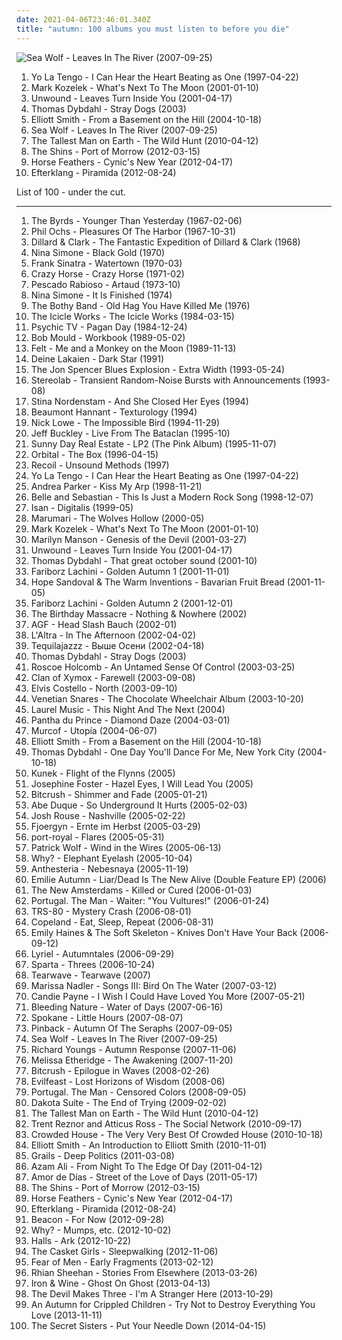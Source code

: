 ```yaml
---
date: 2021-04-06T23:46:01.340Z
title: "autumn: 100 albums you must listen to before you die"
---
```

![Sea Wolf - Leaves In The River (2007-09-25)](http://coverartarchive.org/release/1f535139-1a00-4da7-89cc-94cb50ceb44d/3886056504-500.jpg "Sea Wolf - Leaves In The River (2007-09-25)")
<ol class="albums">
<li data-cover="https://img.discogs.com/pprUKgkowK3OCTpUPzPZrCFAwt4=/fit-in/600x513/filters:strip_icc():format(jpeg):mode_rgb():quality(90)/discogs-images/R-1512847-1244220758.jpeg.jpg" data-tags="indie rock, 90s" role="button">Yo La Tengo - I Can Hear the Heart Beating as One (1997-04-22)</li>
<li data-cover="http://coverartarchive.org/release/00a492ba-ff35-4c0b-b3c1-2c2683771d4e/27265671967-500.jpg" data-tags="folk, peaceful, soft, autumn, repeat, acdc, brilliant covers, recommendations and such, cover albums, franny, sawtheangel" role="button">Mark Kozelek - What's Next To The Moon (2001-01-10)</li>
<li data-cover="http://coverartarchive.org/release/3b1b7509-7bff-4a95-9ee8-f5e050cf102e/27704658731-500.jpg" data-tags="post-hardcore" role="button">Unwound - Leaves Turn Inside You (2001-04-17)</li>
<li data-cover="http://coverartarchive.org/release/79e7d819-e3fc-4df0-89ff-4bb732b443c1/20839334016-500.jpg" data-tags="norwegian, scandinavian, melancholic, autumn, favorites ever, skiver, albums 2, maarts, music to drink slowly" role="button">Thomas Dybdahl - Stray Dogs (2003)</li>
<li data-cover="http://coverartarchive.org/release/f01097d5-8a73-3585-8c62-3831a3bd0db6/16096949332-500.jpg" data-tags="singer-songwriter, indie" role="button">Elliott Smith - From a Basement on the Hill (2004-10-18)</li>
<li data-cover="http://coverartarchive.org/release/1f535139-1a00-4da7-89cc-94cb50ceb44d/3886056504-500.jpg" data-tags="indie folk, indie, indie rock, singer-songwriter, autumn" role="button">Sea Wolf - Leaves In The River (2007-09-25)</li>
<li data-cover="http://coverartarchive.org/release/da3b6651-add3-458f-8f43-0eb211afe9b1/26402641631-500.jpg" data-tags="folk" role="button">The Tallest Man on Earth - The Wild Hunt (2010-04-12)</li>
<li data-cover="http://coverartarchive.org/release/a2512426-89d9-45a5-98e0-90f7ad468d0d/7978546038-500.jpg" data-tags="indie rock" role="button">The Shins - Port of Morrow (2012-03-15)</li>
<li data-cover="https://img.discogs.com/RZMk3Hx-SLOYaWjOogkSMM6WJiY=/fit-in/600x600/filters:strip_icc():format(jpeg):mode_rgb():quality(90)/discogs-images/R-3554119-1335053222.jpeg.jpg" data-tags="indie, folk, autumn, christmas and the new year and easter" role="button">Horse Feathers - Cynic's New Year (2012-04-17)</li>
<li data-cover="https://img.discogs.com/15GASDSAgsvDQNdxezpPwf14UWI=/fit-in/460x460/filters:strip_icc():format(jpeg):mode_rgb():quality(90)/discogs-images/R-3902116-1348631551-3475.jpeg.jpg" data-tags="folk, experimental, indie pop, post-rock, danish, 10s, efterklang" role="button">Efterklang - Piramida (2012-08-24)</li>
</ol>
List of 100 - under the cut.
<!-- more -->

_________________

<ol class="albums">
<li data-cover="https://img.discogs.com/n0OCiaGvNsL_RvcL9x0PcQ-ro-4=/fit-in/600x601/filters:strip_icc():format(jpeg):mode_rgb():quality(90)/discogs-images/R-1973113-1439188915-1934.jpeg.jpg" data-tags="psychedelic rock, folk rock, 60s" role="button">
The Byrds - Younger Than Yesterday (1967-02-06)
</li>
<li data-cover="http://coverartarchive.org/release/cb4b08f8-796e-30cb-ad6f-2246fc4146b3/1800662120-500.jpg" data-tags="baroque pop, folk" role="button">
Phil Ochs - Pleasures Of The Harbor (1967-10-31)
</li>
<li data-cover="https://img.discogs.com/zKCnEERmd2z_kmSunHOQYSnTOdQ=/fit-in/600x593/filters:strip_icc():format(jpeg):mode_rgb():quality(90)/discogs-images/R-1402920-1511627041-5579.jpeg.jpg" data-tags="rock, country, bluegrass" role="button">
Dillard & Clark - The Fantastic Expedition of Dillard & Clark (1968)
</li>
<li data-cover="http://coverartarchive.org/release/a3e5370f-28e0-488c-b5d1-6f5e2b73ceec/3683681968-500.jpg" data-tags="vocal, jazz, sad, torch songs, vocal jazz, blues, reflective, passionate, melancholy, organic, intense, confident, aggressive, fiery, freewheeling, provocative, uncompromising, dramatic, bittersweet, introspection, intimate, earthy, elegant, standards, yearning, sophisticated, poignant, autumnal, autumn, delicate, brooding, feeling blue, empowerment, gritty, volatile, refined, theatrical, difficult, plaintive, austere, ambitious, rca victor, simone, gammarec, dr nina simone, freepurp1e, modern jazz vocals" role="button">
Nina Simone - Black Gold (1970)
</li>
<li data-cover="https://img.discogs.com/u85d9dkjHuDrXMn7MW5eqnDxwSs=/fit-in/600x594/filters:strip_icc():format(jpeg):mode_rgb():quality(90)/discogs-images/R-3481535-1399740551-3074.jpeg.jpg" data-tags="jazz" role="button">
Frank Sinatra - Watertown (1970-03)
</li>
<li data-cover="http://coverartarchive.org/release/0c169abb-3283-3505-91ed-01946c53cd9f/26643032677-500.jpg" data-tags="70s, rock" role="button">
Crazy Horse - Crazy Horse (1971-02)
</li>
<li data-cover="http://coverartarchive.org/release/d9ad5347-9829-4fab-ace3-57eba05e7054/20462935528-500.jpg" data-tags="argentina, rock" role="button">
Pescado Rabioso - Artaud (1973-10)
</li>
<li data-cover="http://coverartarchive.org/release/960eba25-3a26-4873-8dd5-2bac62da9674/4419349539-500.jpg" data-tags="jazz" role="button">
Nina Simone - It Is Finished (1974)
</li>
<li data-cover="https://img.discogs.com/uYAfs4kLlJAneq62yShr3Pdeeq0=/fit-in/600x594/filters:strip_icc():format(jpeg):mode_rgb():quality(90)/discogs-images/R-893613-1190552114.jpeg.jpg" data-tags="irish, celtic" role="button">
The Bothy Band - Old Hag You Have Killed Me (1976)
</li>
<li data-cover="https://img.discogs.com/atdCxnb12kxfryUVCdgZWgZCOZE=/fit-in/500x500/filters:strip_icc():format(jpeg):mode_rgb():quality(90)/discogs-images/R-1170277-1197927536.jpeg.jpg" data-tags="post-punk" role="button">
The Icicle Works - The Icicle Works (1984-03-15)
</li>
<li data-cover="https://img.discogs.com/TvHlRljs39UMHCFDR970SGnaShU=/fit-in/200x201/filters:strip_icc():format(jpeg):mode_rgb():quality(90)/discogs-images/R-3762978-1439481191-6573.jpeg.jpg" data-tags="industrial, autumn, industrial estate, hyperweird, cleopatra records, root industrial, cover pearls before swine" role="button">
Psychic TV - Pagan Day (1984-12-24)
</li>
<li data-cover="https://img.discogs.com/ZvMMEHPiNjXM13TgFELnL2SKlhk=/fit-in/300x300/filters:strip_icc():format(jpeg):mode_rgb():quality(90)/discogs-images/R-600698-1137035784.jpeg.jpg" data-tags="rock" role="button">
Bob Mould - Workbook (1989-05-02)
</li>
<li data-cover="https://img.discogs.com/jOKQUs_k6A2gZKYiBmkVubG9k_w=/fit-in/600x600/filters:strip_icc():format(jpeg):mode_rgb():quality(90)/discogs-images/R-385245-1288107999.jpeg.jpg" data-tags="post-punk" role="button">
Felt - Me and a Monkey on the Moon (1989-11-13)
</li>
<li data-cover="https://via.placeholder.com/450" data-tags="darkwave" role="button">
Deine Lakaien - Dark Star (1991)
</li>
<li data-cover="http://coverartarchive.org/release/99480f64-9df2-411c-848c-1ca8ed469e34/7918308288-500.jpg" data-tags="rock, blues" role="button">
The Jon Spencer Blues Explosion - Extra Width (1993-05-24)
</li>
<li data-cover="https://img.discogs.com/SDM2sRMTqu6GNhemc3LFvcypXos=/fit-in/600x602/filters:strip_icc():format(jpeg):mode_rgb():quality(90)/discogs-images/R-2370269-1280077484.jpeg.jpg" data-tags="post-rock" role="button">
Stereolab - Transient Random-Noise Bursts with Announcements (1993-08)
</li>
<li data-cover="http://coverartarchive.org/release/5c429421-ed50-3199-aeef-514590fa67e0/8355594906-500.jpg" data-tags="swedish, female vocalists, acoustic" role="button">
Stina Nordenstam - And She Closed Her Eyes (1994)
</li>
<li data-cover="http://coverartarchive.org/release/4970575e-df7c-42a7-a242-c4e3683ed646/26882873168-500.jpg" data-tags="electronica" role="button">
Beaumont Hannant - Texturology (1994)
</li>
<li data-cover="https://img.discogs.com/OVdzwLVgK0_Q3CQbUEON0w1inDU=/fit-in/600x599/filters:strip_icc():format(jpeg):mode_rgb():quality(90)/discogs-images/R-4537769-1604907657-5590.jpeg.jpg" data-tags="country, power pop, country-rock, americana, late night, organic, earnest, bittersweet, reflection, fun, poignant, heartache, breakup, autumn, divorce, 1990s, wistful, rollicking, sentimental, monday morning, long walk, reminiscing" role="button">
Nick Lowe - The Impossible Bird (1994-11-29)
</li>
<li data-cover="https://img.discogs.com/3HYU4uZAgaGNsnHmfKtSgXLMm3Q=/fit-in/600x589/filters:strip_icc():format(jpeg):mode_rgb():quality(90)/discogs-images/R-1310880-1592877476-4866.jpeg.jpg" data-tags="jeff buckley, nice nait" role="button">
Jeff Buckley - Live From The Bataclan (1995-10)
</li>
<li data-cover="http://coverartarchive.org/release/09943b25-f035-4323-af83-1c3354102482/22482969655-500.jpg" data-tags="indie" role="button">
Sunny Day Real Estate - LP2 (The Pink Album) (1995-11-07)
</li>
<li data-cover="http://coverartarchive.org/release/278e659a-7bb5-426f-9e65-9c8e357b602a/4867641571-500.jpg" data-tags="electronic" role="button">
Orbital - The Box (1996-04-15)
</li>
<li data-cover="https://img.discogs.com/ZQkFoHZ_Mub8IYOF_c7O770P40g=/fit-in/450x450/filters:strip_icc():format(jpeg):mode_rgb():quality(90)/discogs-images/R-645215-1142711425.jpeg.jpg" data-tags="electronic" role="button">
Recoil - Unsound Methods (1997)
</li>
<li data-cover="https://img.discogs.com/pprUKgkowK3OCTpUPzPZrCFAwt4=/fit-in/600x513/filters:strip_icc():format(jpeg):mode_rgb():quality(90)/discogs-images/R-1512847-1244220758.jpeg.jpg" data-tags="indie rock, 90s" role="button">
Yo La Tengo - I Can Hear the Heart Beating as One (1997-04-22)
</li>
<li data-cover="https://img.discogs.com/OkU6diSmfrUWvkIb30auK3MgDbg=/fit-in/600x539/filters:strip_icc():format(jpeg):mode_rgb():quality(90)/discogs-images/R-14821-1317534704.jpeg.jpg" data-tags="electronic" role="button">
Andrea Parker - Kiss My Arp (1998-11-21)
</li>
<li data-cover="http://coverartarchive.org/release/453f9554-2b42-47d3-acd5-42f9958180a4/3782561581-500.jpg" data-tags="electronica, trip-hop, indie, calm, cello, radiohead, bjork, autumn, sleepy, belle and sebastian, if its not scottish its crap, nice dreams" role="button">
Belle and Sebastian - This Is Just a Modern Rock Song (1998-12-07)
</li>
<li data-cover="https://img.discogs.com/Ls-wj0qiZTFc7GCx_3zTmb72BWM=/fit-in/400x400/filters:strip_icc():format(jpeg):mode_rgb():quality(90)/discogs-images/R-59903-1110942317.jpg.jpg" data-tags="ambient" role="button">
Isan - Digitalis (1999-05)
</li>
<li data-cover="http://coverartarchive.org/release/82033552-0ab7-4e36-81b4-5b71f9481dff/14993325342-500.jpg" data-tags="electro" role="button">
Marumari - The Wolves Hollow (2000-05)
</li>
<li data-cover="http://coverartarchive.org/release/00a492ba-ff35-4c0b-b3c1-2c2683771d4e/27265671967-500.jpg" data-tags="folk, peaceful, soft, autumn, repeat, acdc, brilliant covers, recommendations and such, cover albums, franny, sawtheangel" role="button">
Mark Kozelek - What's Next To The Moon (2001-01-10)
</li>
<li data-cover="http://coverartarchive.org/release/12dd81bc-94d3-3c75-be26-c0f3ef633f3a/2267716320-500.jpg" data-tags="hard rock, autumn, metal bom" role="button">
Marilyn Manson - Genesis of the Devil (2001-03-27)
</li>
<li data-cover="http://coverartarchive.org/release/3b1b7509-7bff-4a95-9ee8-f5e050cf102e/27704658731-500.jpg" data-tags="post-hardcore" role="button">
Unwound - Leaves Turn Inside You (2001-04-17)
</li>
<li data-cover="http://coverartarchive.org/release/ad3244de-1c41-4eb2-a090-7ac797ed4b0a/20032202540-500.jpg" data-tags="melancholic, autumn, favorites ever, skiver, albums 2, maarts, bobjebus16 owns this, dice-throw: six, go get it" role="button">
Thomas Dybdahl - That great october sound (2001-10)
</li>
<li data-cover="http://coverartarchive.org/release/5f67483f-db22-46e2-b52a-a19d8a84e269/17054762545-500.jpg" data-tags="piano" role="button">
Fariborz Lachini - Golden Autumn 1 (2001-11-01)
</li>
<li data-cover="https://img.discogs.com/jc1EVi_PGkGAbW1ujR3qP9XriSY=/fit-in/600x600/filters:strip_icc():format(jpeg):mode_rgb():quality(90)/discogs-images/R-529468-1303244495.jpeg.jpg" data-tags="female vocalists, folk, dream pop" role="button">
Hope Sandoval & The Warm Inventions - Bavarian Fruit Bread (2001-11-05)
</li>
<li data-cover="https://via.placeholder.com/450" data-tags="piano, easy listening" role="button">
Fariborz Lachini - Golden Autumn 2 (2001-12-01)
</li>
<li data-cover="http://coverartarchive.org/release/5ec845fc-0685-3c4e-9b50-d5a820a7a085/2618455083-500.jpg" data-tags="new wave, autumn" role="button">
The Birthday Massacre - Nothing & Nowhere (2002)
</li>
<li data-cover="http://coverartarchive.org/release/576fd1ef-5ec4-42dd-8b15-9224f5cf32b1/23964347661-500.jpg" data-tags="industrial, glitch, autumn, desert island, experimental industrial, experimental electronic, electronic-experimental, nice nite, brackenberry, no sound too strange, mein quitschiger leiherkasten, parts of the body" role="button">
AGF - Head Slash Bauch (2002-01)
</li>
<li data-cover="https://img.discogs.com/lRSW2-T4VaL939EdAyJSs178jps=/fit-in/600x530/filters:strip_icc():format(jpeg):mode_rgb():quality(90)/discogs-images/R-371561-1613399277-6351.jpeg.jpg" data-tags="postrock" role="button">
L'Altra - In The Afternoon (2002-04-02)
</li>
<li data-cover="http://coverartarchive.org/release/280df101-483b-4aa2-abd5-4636277c1936/22605924686-500.jpg" data-tags="alternative rock" role="button">
Tequilajazzz - Выше Осени (2002-04-18)
</li>
<li data-cover="http://coverartarchive.org/release/79e7d819-e3fc-4df0-89ff-4bb732b443c1/20839334016-500.jpg" data-tags="norwegian, scandinavian, melancholic, autumn, favorites ever, skiver, albums 2, maarts, music to drink slowly" role="button">
Thomas Dybdahl - Stray Dogs (2003)
</li>
<li data-cover="http://coverartarchive.org/release/f8ccde5d-fd86-4ee4-9726-f8cbd508012b/22785928254-500.jpg" data-tags="country, folk, quirky, atmospheric, late night, organic, rainy day, intense, earnest, wry, intimate, earthy, bluegrass, yearning, road trip, field recordings, sunday afternoon, autumnal, sweet, sparse, autumn, old-timey, feeling blue, wistful, rollicking, international, weary, bleak, cathartic, appalachian, plaintive, hanging out, austere, early morning, affirmation, traditional folk, rustic, north american traditions" role="button">
Roscoe Holcomb - An Untamed Sense Of Control (2003-03-25)
</li>
<li data-cover="https://img.discogs.com/iHoCYLgS_d5gXHFv3U8hdZjxCck=/fit-in/600x537/filters:strip_icc():format(jpeg):mode_rgb():quality(90)/discogs-images/R-509730-1430419756-3048.jpeg.jpg" data-tags="darkwave" role="button">
Clan of Xymox - Farewell (2003-09-08)
</li>
<li data-cover="https://img.discogs.com/7SC16F-hIj8nzkm2CK-ZlM4uHwc=/fit-in/517x405/filters:strip_icc():format(jpeg):mode_rgb():quality(90)/discogs-images/R-2118003-1265034260.jpeg.jpg" data-tags="jazz" role="button">
Elvis Costello - North (2003-09-10)
</li>
<li data-cover="http://coverartarchive.org/release/69dbead1-6c71-400d-9507-00676ab2e66d/2574021256-500.jpg" data-tags="breakcore, electronic" role="button">
Venetian Snares - The Chocolate Wheelchair Album (2003-10-20)
</li>
<li data-cover="https://img.discogs.com/FDRp6BJr09sFoKjAhOe8wev41i0=/fit-in/600x541/filters:strip_icc():format(jpeg):mode_rgb():quality(90)/discogs-images/R-430524-1194190051.jpeg.jpg" data-tags="indie, autumn, i love it, hotel indie pop" role="button">
Laurel Music - This Night And The Next (2004)
</li>
<li data-cover="http://coverartarchive.org/release/478690fd-b802-4914-98ee-34536d28b377/23900060841-500.jpg" data-tags="electronic, techno, minimal, minimal techno" role="button">
Pantha du Prince - Diamond Daze (2004-03-01)
</li>
<li data-cover="http://coverartarchive.org/release/09603091-ae1f-4510-ae4d-7202d9d8e798/28671061082-500.jpg" data-tags="experimental, ambient" role="button">
Murcof - Utopía (2004-06-07)
</li>
<li data-cover="http://coverartarchive.org/release/f01097d5-8a73-3585-8c62-3831a3bd0db6/16096949332-500.jpg" data-tags="singer-songwriter, indie" role="button">
Elliott Smith - From a Basement on the Hill (2004-10-18)
</li>
<li data-cover="https://img.discogs.com/Impzbm60gbiHkVxjnMVDoQJ1ngo=/fit-in/600x601/filters:strip_icc():format(jpeg):mode_rgb():quality(90)/discogs-images/R-628417-1491329002-1590.jpeg.jpg" data-tags="singer-songwriter" role="button">
Thomas Dybdahl - One Day You'll Dance For Me, New York City (2004-10-18)
</li>
<li data-cover="https://img.discogs.com/INibhSY0sONnRUmNsq6VRruSp10=/fit-in/600x600/filters:strip_icc():format(jpeg):mode_rgb():quality(90)/discogs-images/R-2091853-1263519552.jpeg.jpg" data-tags="alternative, experimental, indie rock, sadcore, outsider, melancholic, autumn" role="button">
Kunek - Flight of the Flynns (2005)
</li>
<li data-cover="https://via.placeholder.com/450" data-tags="folk, singer-songwriter" role="button">
Josephine Foster - Hazel Eyes, I Will Lead You (2005)
</li>
<li data-cover="https://img.discogs.com/jCoPwu_jVGyo9tD248afQ6QG8BQ=/fit-in/600x599/filters:strip_icc():format(jpeg):mode_rgb():quality(90)/discogs-images/R-385145-1106374111.jpg.jpg" data-tags="post-rock, shoegaze, autumn" role="button">
Bitcrush - Shimmer and Fade (2005-01-21)
</li>
<li data-cover="http://coverartarchive.org/release/00ee946f-b6f2-4625-a80d-482e5b22f139/10904314538-500.jpg" data-tags="autumn" role="button">
Abe Duque - So Underground It Hurts (2005-02-03)
</li>
<li data-cover="http://coverartarchive.org/release/a6d8c013-997d-4858-8d87-00f823b49771/19888930029-500.jpg" data-tags="singer-songwriter" role="button">
Josh Rouse - Nashville (2005-02-22)
</li>
<li data-cover="https://img.discogs.com/ScanGejkU_lAutoyfysshlGLCEM=/fit-in/333x300/filters:strip_icc():format(jpeg):mode_rgb():quality(90)/discogs-images/R-2033448-1259787217.gif.jpg" data-tags="black metal" role="button">
Fjoergyn - Ernte im Herbst (2005-03-29)
</li>
<li data-cover="http://coverartarchive.org/release/210b55f6-2f91-4012-820b-1d88a8fdb4bc/13210943741-500.jpg" data-tags="post-rock, ambient" role="button">
port-royal - Flares (2005-05-31)
</li>
<li data-cover="https://via.placeholder.com/450" data-tags="indie, singer-songwriter, british" role="button">
Patrick Wolf - Wind in the Wires (2005-06-13)
</li>
<li data-cover="http://coverartarchive.org/release/1ff69c39-fa91-4f79-ab99-82a92df23b79/15473309640-500.jpg" data-tags="hip-hop, alternative" role="button">
Why? - Elephant Eyelash (2005-10-04)
</li>
<li data-cover="http://coverartarchive.org/release/37c084a3-759e-469c-8a7a-b6cd15c49c05/2022022748-500.jpg" data-tags="ambient, dark ambient, autumn" role="button">
Anthesteria - Nebesnaya (2005-11-19)
</li>
<li data-cover="http://coverartarchive.org/release/27d91f97-95ad-4661-a0e1-593ca36a2e06/9397452070-500.jpg" data-tags="victoriandustrial, violindustrial" role="button">
Emilie Autumn - Liar/Dead Is The New Alive (Double Feature EP) (2006)
</li>
<li data-cover="https://img.discogs.com/1Qw8w4S56Z209JKSkoOU5GfDBOE=/fit-in/600x596/filters:strip_icc():format(jpeg):mode_rgb():quality(90)/discogs-images/R-3264908-1371676917-4946.jpeg.jpg" data-tags="indie rock" role="button">
The New Amsterdams - Killed or Cured (2006-01-03)
</li>
<li data-cover="http://coverartarchive.org/release/406b5674-7bb9-49da-9415-3ccc0fcfd12a/15387067378-500.jpg" data-tags="indie, experimental, indie rock" role="button">
Portugal. The Man - Waiter: "You Vultures!" (2006-01-24)
</li>
<li data-cover="http://coverartarchive.org/release/e0e9f949-1d31-491d-8783-a7c1ecbb3ec2/4759556093-500.jpg" data-tags="electronic, synth" role="button">
TRS-80 - Mystery Crash (2006-08-01)
</li>
<li data-cover="http://coverartarchive.org/release/c64999b0-8a0c-4085-96dd-7e4eab22c481/14990985445-500.jpg" data-tags="indie" role="button">
Copeland - Eat, Sleep, Repeat (2006-08-31)
</li>
<li data-cover="https://img.discogs.com/UtBi7t1DXERRrdvkcTSdW3nD98A=/fit-in/600x600/filters:strip_icc():format(jpeg):mode_rgb():quality(90)/discogs-images/R-792756-1325069657.jpeg.jpg" data-tags="indie, female vocalists, piano" role="button">
Emily Haines & The Soft Skeleton - Knives Don't Have Your Back (2006-09-12)
</li>
<li data-cover="https://img.discogs.com/XAtgiTfKvnVnbv-dJFU9UJ6lVx0=/fit-in/250x248/filters:strip_icc():format(jpeg):mode_rgb():quality(90)/discogs-images/R-2554228-1290184757.jpeg.jpg" data-tags="epic, folk metal, celtic, autumn" role="button">
Lyriel - Autumntales (2006-09-29)
</li>
<li data-cover="https://img.discogs.com/dg3Kc5TbGIzlrXsuRueHXfo2ndE=/fit-in/600x600/filters:strip_icc():format(jpeg):mode_rgb():quality(90)/discogs-images/R-1411884-1217454487.jpeg.jpg" data-tags="post-hardcore, progressive rock" role="button">
Sparta - Threes (2006-10-24)
</li>
<li data-cover="https://img.discogs.com/cH0aFiaJb7sYdz2CZ1t44IvCSP0=/fit-in/600x583/filters:strip_icc():format(jpeg):mode_rgb():quality(90)/discogs-images/R-943347-1175612333.jpeg.jpg" data-tags="shoegaze" role="button">
Tearwave - Tearwave (2007)
</li>
<li data-cover="http://coverartarchive.org/release/6612f329-7d59-4578-8128-c2a2ec86565c/8703131155-500.jpg" data-tags="folk" role="button">
Marissa Nadler - Songs III: Bird On The Water (2007-03-12)
</li>
<li data-cover="https://img.discogs.com/fszlzqwRTVdoVhdF_tVxB8H4xH0=/fit-in/600x591/filters:strip_icc():format(jpeg):mode_rgb():quality(90)/discogs-images/R-993001-1593539257-4700.jpeg.jpg" data-tags="indie, soul, british, indie rock, romantic, quirky, afternoon, late night, sunday, literate, melancholy, rainy day, wry, dramatic, bittersweet, introspection, reflection, sophisticated, playful, heartache, solitude, breakup, autumn, brooding, liverpool, debut album, feeling blue, witty, enigmatic, theatrical, long walk, in love, the creative side, stay in bed, romantic evening, reminiscing, alternative pop/ rock, loss/grief, candie payne, no56 uk" role="button">
Candie Payne - I Wish I Could Have Loved You More (2007-05-21)
</li>
<li data-cover="http://coverartarchive.org/release/e9e0fa72-6bb1-4391-a502-a0fb993617c7/2598651566-500.jpg" data-tags="electronic, electropop, ambient, new wave, night, darkwave, interesting, mood, sun, autumn, light, sunlight, search, mold, fmfm, 13 13 13 13 13 13 13 13 13 13 13 13 13, 13 13 13 13 13 13 13 13 13, 13 13 13 13 13 13 13 13 13 13, 13 13 13 13 13 13 13 13 13 13 13, 13 13 13 13 13 13 13 13 13 13 13 13" role="button">
Bleeding Nature - Water of Days (2007-06-16)
</li>
<li data-cover="https://img.discogs.com/QbfgqYwWtrY47tZI-ZoNWs9ryCg=/fit-in/598x597/filters:strip_icc():format(jpeg):mode_rgb():quality(90)/discogs-images/R-1059358-1189082821.jpeg.jpg" data-tags="slowcore" role="button">
Spokane - Little Hours (2007-08-07)
</li>
<li data-cover="http://coverartarchive.org/release/77f93e6d-19bb-416c-8fff-45cd4e7e5edd/15810545984-500.jpg" data-tags="indie rock" role="button">
Pinback - Autumn Of The Seraphs (2007-09-05)
</li>
<li data-cover="http://coverartarchive.org/release/1f535139-1a00-4da7-89cc-94cb50ceb44d/3886056504-500.jpg" data-tags="indie folk, indie, indie rock, singer-songwriter, autumn" role="button">
Sea Wolf - Leaves In The River (2007-09-25)
</li>
<li data-cover="https://img.discogs.com/VxHwO9yrWOalQHWoh8d1qavApQc=/fit-in/300x299/filters:strip_icc():format(jpeg):mode_rgb():quality(90)/discogs-images/R-1162615-1197240679.jpeg.jpg" data-tags="folk, experimental, morning, psychedelic folk, autumn, sunday times best of 2007" role="button">
Richard Youngs - Autumn Response (2007-11-06)
</li>
<li data-cover="https://img.discogs.com/0kpbe5FYZkj-oOtdw1rlIh6jV54=/fit-in/600x528/filters:strip_icc():format(jpeg):mode_rgb():quality(90)/discogs-images/R-5283217-1477452408-9511.jpeg.jpg" data-tags="rock, rock n roll" role="button">
Melissa Etheridge - The Awakening (2007-11-20)
</li>
<li data-cover="https://img.discogs.com/8B5LjWGd47xWQ0VLpAtD5cY65Wk=/fit-in/600x600/filters:strip_icc():format(jpeg):mode_rgb():quality(90)/discogs-images/R-1246995-1231622967.jpeg.jpg" data-tags="electronica, ambient, post-rock, random, second, autumn, waves, oh, n5md, si, zz, it radio, sonic fetish, wx, mltm, radio 8080, train tumble" role="button">
Bitcrush - Epilogue in Waves (2008-02-26)
</li>
<li data-cover="http://coverartarchive.org/release/44f51b04-4049-496c-9d3b-df8e69ff5896/1018108378-500.jpg" data-tags="atmospheric black metal" role="button">
Evilfeast - Lost Horizons of Wisdom (2008-06)
</li>
<li data-cover="http://coverartarchive.org/release/19fb1c16-1996-3073-b755-aab360ff037c/8180184890-500.jpg" data-tags="progressive rock" role="button">
Portugal. The Man - Censored Colors (2008-09-05)
</li>
<li data-cover="https://img.discogs.com/oSZSAYcfuPgNH85uQH8DAZwczao=/fit-in/261x265/filters:strip_icc():format(jpeg):mode_rgb():quality(90)/discogs-images/R-1582598-1230080028.jpeg.jpg" data-tags="instrumental, ambient, melancholy, modern classical, autumn, boomkat, music for a sad road movie" role="button">
Dakota Suite - The End of Trying (2009-02-02)
</li>
<li data-cover="http://coverartarchive.org/release/da3b6651-add3-458f-8f43-0eb211afe9b1/26402641631-500.jpg" data-tags="folk" role="button">
The Tallest Man on Earth - The Wild Hunt (2010-04-12)
</li>
<li data-cover="http://coverartarchive.org/release/998e28f9-ed94-4de1-af8e-8dc544c1ab31/10072281735-500.jpg" data-tags="soundtrack" role="button">
Trent Reznor and Atticus Ross - The Social Network (2010-09-17)
</li>
<li data-cover="http://coverartarchive.org/release/c4bbad5d-c512-317b-937f-6609022f92c3/17865940757-500.jpg" data-tags="boughtlist2011" role="button">
Crowded House - The Very Very Best Of Crowded House (2010-10-18)
</li>
<li data-cover="https://img.discogs.com/LLe3s6IskMYdUhqBaTiP6cNgXn0=/fit-in/350x350/filters:strip_icc():format(jpeg):mode_rgb():quality(90)/discogs-images/R-3847966-1346752722-6382.jpeg.jpg" data-tags="indie pop, indie rock, sad, sadcore, lo-fi, reflective, melancholy, rainy day, bittersweet, reflection, somber, intimate, poignant, autumnal, autumn, nocturnal, brooding, wistful, weary, restrained" role="button">
Elliott Smith - An Introduction to Elliott Smith (2010-11-01)
</li>
<li data-cover="http://coverartarchive.org/release/16595b47-d4ee-4d2c-8273-a5063813b35c/28751699519-500.jpg" data-tags="post-rock" role="button">
Grails - Deep Politics (2011-03-08)
</li>
<li data-cover="https://img.discogs.com/Pkb2Ic34sbk7dRz4XtUOVZ5HduI=/fit-in/600x528/filters:strip_icc():format(jpeg):mode_rgb():quality(90)/discogs-images/R-2830756-1302980443.jpeg.jpg" data-tags="redhot" role="button">
Azam Ali - From Night To The Edge Of Day (2011-04-12)
</li>
<li data-cover="https://img.discogs.com/JiZXcc9BWGy_Xwt-nnvsbmUW1NY=/fit-in/452x452/filters:strip_icc():format(jpeg):mode_rgb():quality(90)/discogs-images/R-2898572-1312169073.jpeg.jpg" data-tags="indie pop, dreamy, reflective, atmospheric, passionate, melancholy, organic, gentle, rainy day, bittersweet, introspection, reflection, intimate, pastoral, warm, sunday afternoon, autumnal, sensual, autumn, delicate, light, wistful, soothing, graceful, stylish, long walk, restrained, elegiac" role="button">
Amor de Días - Street of the Love of Days (2011-05-17)
</li>
<li data-cover="http://coverartarchive.org/release/a2512426-89d9-45a5-98e0-90f7ad468d0d/7978546038-500.jpg" data-tags="indie rock" role="button">
The Shins - Port of Morrow (2012-03-15)
</li>
<li data-cover="https://img.discogs.com/RZMk3Hx-SLOYaWjOogkSMM6WJiY=/fit-in/600x600/filters:strip_icc():format(jpeg):mode_rgb():quality(90)/discogs-images/R-3554119-1335053222.jpeg.jpg" data-tags="indie, folk, autumn, christmas and the new year and easter" role="button">
Horse Feathers - Cynic's New Year (2012-04-17)
</li>
<li data-cover="https://img.discogs.com/15GASDSAgsvDQNdxezpPwf14UWI=/fit-in/460x460/filters:strip_icc():format(jpeg):mode_rgb():quality(90)/discogs-images/R-3902116-1348631551-3475.jpeg.jpg" data-tags="folk, experimental, indie pop, post-rock, danish, 10s, efterklang" role="button">
Efterklang - Piramida (2012-08-24)
</li>
<li data-cover="http://coverartarchive.org/release/50cedce8-69c2-46d2-a717-fa73a3b6a97a/2960808757-500.jpg" data-tags="autumn, fav2012" role="button">
Beacon - For Now (2012-09-28)
</li>
<li data-cover="http://coverartarchive.org/release/c9c380b2-ca33-4bf3-96d9-1b0038c93185/1959700379-500.jpg" data-tags="anticon" role="button">
Why? - Mumps, etc. (2012-10-02)
</li>
<li data-cover="http://coverartarchive.org/release/dce144f5-5df3-40ec-a592-4ab4290110db/3846389853-500.jpg" data-tags="ambient" role="button">
Halls - Ark (2012-10-22)
</li>
<li data-cover="https://img.discogs.com/wRT5BgJgMqobhoy2FtIYPVbskdc=/fit-in/398x400/filters:strip_icc():format(jpeg):mode_rgb():quality(90)/discogs-images/R-4000435-1352860722-1625.jpeg.jpg" data-tags="female vocalists, haunting, evil, autumn, graveface" role="button">
The Casket Girls - Sleepwalking (2012-11-06)
</li>
<li data-cover="http://coverartarchive.org/release/0eb2068a-673b-4e60-9dd7-3e95e8da60f7/3406080237-500.jpg" data-tags="indie pop" role="button">
Fear of Men - Early Fragments (2013-02-12)
</li>
<li data-cover="http://coverartarchive.org/release/7c0a6825-b59e-4230-af33-811c687b2040/3676212067-500.jpg" data-tags="ambient" role="button">
Rhian Sheehan - Stories From Elsewhere (2013-03-26)
</li>
<li data-cover="https://img.discogs.com/cfc9e7fd50d7c9c08931869b95f6849a01d0635d/images/spacer.gif" data-tags="folk" role="button">
Iron & Wine - Ghost On Ghost (2013-04-13)
</li>
<li data-cover="http://coverartarchive.org/release/c5b12d94-ad04-4e99-bb6b-9104a7ecb0ee/5693013576-500.jpg" data-tags="country, folk, literate, alt-country, rainy day, confident, earnest, wry, dramatic, uplifting, country-folk, playful, autumn, 2010s, imagination, witty, exuberant, carefree, lively, neo-traditional folk, maverick, brash, street-smart, hanging out, rambunctious, mischief, 2013 albums" role="button">
The Devil Makes Three - I'm A Stranger Here (2013-10-29)
</li>
<li data-cover="http://coverartarchive.org/release/214687ea-d9c7-4be5-8ab1-0b43a54252d6/7552151855-500.jpg" data-tags="black metal" role="button">
An Autumn for Crippled Children - Try Not to Destroy Everything You Love (2013-11-11)
</li>
<li data-cover="https://img.discogs.com/UpKBa31Tb5ZSHfJKmjT_7Cq8sg0=/fit-in/562x550/filters:strip_icc():format(jpeg):mode_rgb():quality(90)/discogs-images/R-5598519-1397612142-6505.jpeg.jpg" data-tags="country, folk, sad, americana, quirky, hope, atmospheric, ominous, late night, alt-country, organic, rainy day, earthy, heartache, autumnal, sweet, autumn, airy, dreaming, feeling blue, wistful, contemporary country, wintry, urgent, plaintive, angst-ridden, neo-traditional folk, maverick, rustic, neo-traditionalist country, playlist20140518" role="button">
The Secret Sisters - Put Your Needle Down (2014-04-15)
</li>
</ol>